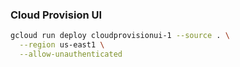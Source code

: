 ### Cloud Provision UI


```bash
gcloud run deploy cloudprovisionui-1 --source . \
  --region us-east1 \
  --allow-unauthenticated
```
